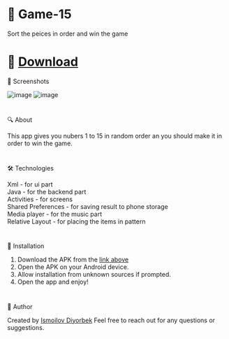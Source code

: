# 🌟 Game-15
Sort the peices in order and win the game 
#

# 📲 [Download](https://github.com/Theultimatecreator/Game-15/releases/download/v1.0/app-debug.apk)



📸 Screenshots                         

![image](https://github.com/user-attachments/assets/428d6b86-8c03-4aa4-bf3b-3a5ecc9ea873)
![image](https://github.com/user-attachments/assets/85fb20cc-a44e-474b-ba3d-755ad041cc74)

#

🔍 About               

This app gives you nubers 1 to 15 in random order an you should make it in order to win the game.

#

🛠️ Technologies                                                                                 

Xml - for ui part                                
Java - for the backend part                                           
Activities - for screens                                       
Shared Preferences - for saving result to phone storage                                                              
Media player - for the music part                                                                       
Relative Layout  - for placing the items in pattern                                                                                                                                                            

#

💾 Installation

1. Download the APK from the [link above](https://github.com/Theultimatecreator/Game-15/releases/download/v1.0/app-debug.apk)
2. Open the APK on your Android device.                                                                  
3. Allow installation from unknown sources if prompted.                                          
4. Open the app and enjoy!                                                                          

#

👤 Author

Created by [Ismoilov Diyorbek](https://t.me/MrGladiator)
Feel free to reach out for any questions or suggestions.

